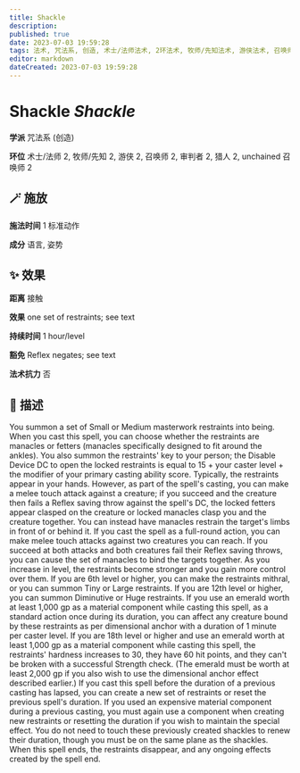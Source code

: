 ```yaml
---
title: Shackle
description: 
published: true
date: 2023-07-03 19:59:28
tags: 法术, 咒法系, 创造, 术士/法师法术, 2环法术, 牧师/先知法术, 游侠法术, 召唤师法术, 审判者法术, 猎人法术, unchained 召唤师法术
editor: markdown
dateCreated: 2023-07-03 19:59:28
---
```


# **Shackle** *Shackle*

**学派** 咒法系 (创造) 

**环位** 术士/法师 2, 牧师/先知 2, 游侠 2, 召唤师 2, 审判者 2, 猎人 2, unchained 召唤师 2

## 🪄 施放

**施法时间** 1 标准动作

**成分** 语言, 姿势

## ✨ 效果  

**距离** 接触 

**效果** one set of restraints; see text 

**持续时间** 1 hour/level 

**豁免** Reflex negates; see text

**法术抗力** 否

## 📖 描述

You summon a set of Small or Medium masterwork restraints into being. When you cast this spell, you can choose whether the restraints are manacles or fetters (manacles specifically designed to fit around the ankles). You also summon the restraints' key to your person; the Disable Device DC to open the locked restraints is equal to 15 + your caster level + the modifier of your primary casting ability score. Typically, the restraints appear in your hands. However, as part of the spell's casting, you can make a melee touch attack against a creature; if you succeed and the creature then fails a Reflex saving throw against the spell's DC, the locked fetters appear clasped on the creature or locked manacles clasp you and the creature together. You can instead have manacles restrain the target's limbs in front of or behind it. If you cast the spell as a full-round action, you can make melee touch attacks against two creatures you can reach. If you succeed at both attacks and both creatures fail their Reflex saving throws, you can cause the set of manacles to bind the targets together. As you increase in level, the restraints become stronger and you gain more control over them. If you are 6th level or higher, you can make the restraints mithral, or you can summon Tiny or Large restraints. If you are 12th level or higher, you can summon Diminutive or Huge restraints. If you use an emerald worth at least 1,000 gp as a material component while casting this spell, as a standard action once during its duration, you can affect any creature bound by these restraints as per dimensional anchor with a duration of 1 minute per caster level. If you are 18th level or higher and use an emerald worth at least 1,000 gp as a material component while casting this spell, the restraints' hardness increases to 30, they have 60 hit points, and they can't be broken with a successful Strength check. (The emerald must be worth at least 2,000 gp if you also wish to use the dimensional anchor effect described earlier.) If you cast this spell before the duration of a previous casting has lapsed, you can create a new set of restraints or reset the previous spell's duration. If you used an expensive material component during a previous casting, you must again use a component when creating new restraints or resetting the duration if you wish to maintain the special effect. You do not need to touch these previously created shackles to renew their duration, though you must be on the same plane as the shackles. When this spell ends, the restraints disappear, and any ongoing effects created by the spell end.
    